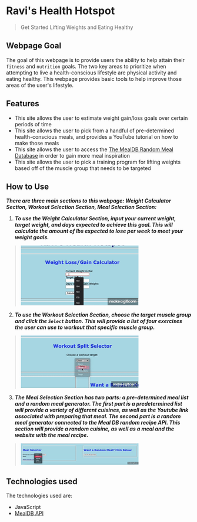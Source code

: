 # Ravi's Health Hotspot

>Get Started Lifting Weights and Eating Healthy 

## Webpage Goal

The goal of this webpage is to provide users the ability to help attain their `fitness` and `nutrition` goals. The two key areas to prioritize when attempting to live a health-conscious lifestyle are physical activity and eating healthy. This webpage provides basic tools to help improve those areas of the user's lifestyle. 

## Features

- This site allows the user to estimate weight gain/loss goals over certain periods of time
- This site allows the user to pick from a handful of pre-determined health-conscious meals, and provides a YouTube tutorial on how to make those meals
- This site allows the user to access the [The MealDB Random Meal Database](https://www.themealdb.com/api/json/v1/1/random.php) in order to gain more meal inspiration
- This site allows the user to pick a training program for lifting weights based off of the muscle group that needs to be targeted

## How to Use

***There are three main sections to this webpage: Weight Calculator Section, Workout Selection Section, Meal Selection Section:***


1. ***To use the Weight Calculator Section, input your current weight, target weight, and days expected to achieve this goal. This will calculate the amount of lbs expected to lose per week to meet your weight goals.***

> ![image](GIFFolder/Walkthrough1.gif)

2. ***To use the Workout Selection Section, choose the target muscle group and click the `Select` button. This will provide a list of four exercises the user can use to workout that specific muscle group.***

> ![image](GIFFolder/Walkthrough2.gif)

3. ***The Meal Selection Section has two parts: a pre-determined meal list and a random meal generator. The first part is a predetermined list will provide a variety of different cuisines, as well as the Youtube link associated with preparing that meal. The second part is a random meal generator connected to the Meal DB random recipe API. This section will provide a random cuisine, as well as a meal and the website with the meal recipe.***

>![image](GIFFolder/Walkthrough3.gif)


## Technologies used

The technologies used are: 

- JavaScript  
- [MealDB API](https://www.themealdb.com/api/json/v1/1/random.php) 


